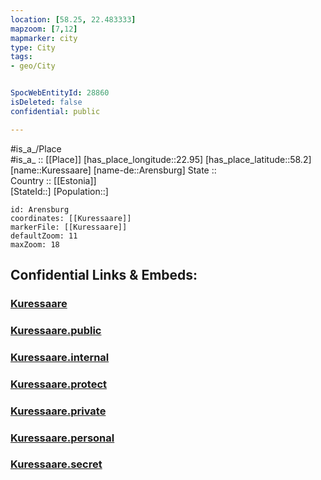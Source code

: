 ```yaml
---
location: [58.25, 22.483333] 
mapzoom: [7,12] 
mapmarker: city 
type: City
tags:
- geo/City


SpocWebEntityId: 28860
isDeleted: false
confidential: public

---
```

#is_a_/Place  
#is_a_ :: [[Place]] 
[has_place_longitude::22.95] 
[has_place_latitude::58.2] 
[name::Kuressaare] 
[name-de::Arensburg] 
State ::  
Country :: [[Estonia]]  
[StateId::] 
[Population::] 



```leaflet
id: Arensburg
coordinates: [[Kuressaare]] 
markerFile: [[Kuressaare]] 
defaultZoom: 11 
maxZoom: 18
```


## Confidential Links & Embeds: 

### [Kuressaare](/_Standards/Earth/Continent/Europe/Europe~North/Estonia/Counties~Estonia/Saare/Kuressaare.md) 

### [Kuressaare.public](/_public/Earth/Continent/Europe/Europe~North/Estonia/Counties~Estonia/Saare/Kuressaare.public.md) 

### [Kuressaare.internal](/_internal/Earth/Continent/Europe/Europe~North/Estonia/Counties~Estonia/Saare/Kuressaare.internal.md) 

### [Kuressaare.protect](/_protect/Earth/Continent/Europe/Europe~North/Estonia/Counties~Estonia/Saare/Kuressaare.protect.md) 

### [Kuressaare.private](/_private/Earth/Continent/Europe/Europe~North/Estonia/Counties~Estonia/Saare/Kuressaare.private.md) 

### [Kuressaare.personal](/_personal/Earth/Continent/Europe/Europe~North/Estonia/Counties~Estonia/Saare/Kuressaare.personal.md) 

### [Kuressaare.secret](/_secret/Earth/Continent/Europe/Europe~North/Estonia/Counties~Estonia/Saare/Kuressaare.secret.md)

